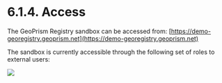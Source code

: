 # 6.1.4. Access

The GeoPrism Registry sandbox can be accessed from: [https://demo-georegistry.geoprism.net](https://demo-georegistry.geoprism.net)

The sandbox is currently accessible through the following set of roles to external users:

![](<../../../../.gitbook/assets/Screenshot from 2022-09-28 15-56-36.png>)
